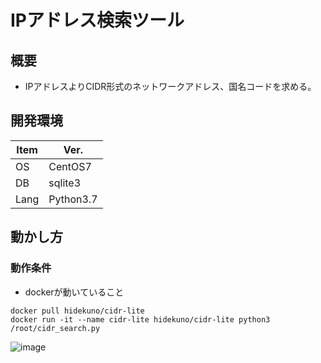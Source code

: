 IPアドレス検索ツール
=================

## 概要
- IPアドレスよりCIDR形式のネットワークアドレス、国名コードを求める。

## 開発環境
| Item   | Ver. |
|--------|--------|
| OS     | CentOS7 |
| DB     | sqlite3 |
| Lang   | Python3.7|

## 動かし方
### 動作条件
- dockerが動いていること

```
docker pull hidekuno/cidr-lite
docker run -it --name cidr-lite hidekuno/cidr-lite python3 /root/cidr_search.py
```
![image](https://user-images.githubusercontent.com/22115777/67066250-a798f900-f1ac-11e9-9765-861678a7d32b.png)

